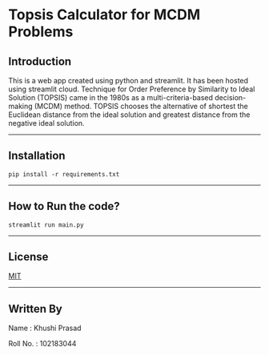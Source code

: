 # Topsis Calculator for MCDM Problems

## Introduction
This is a web app created using python and streamlit.
It has been hosted using streamlit cloud.
Technique for Order Preference by Similarity to Ideal Solution (TOPSIS) came in 
the 1980s as a multi-criteria-based decision-making (MCDM) method. 
TOPSIS chooses the alternative of shortest the Euclidean distance from the ideal 
solution and greatest distance from the negative ideal solution.

___

## Installation
``` pip install -r requirements.txt ```

___

## How to Run the code?
``` streamlit run main.py ```
___

## License
[MIT](https://choosealicense.com/licenses/mit/)

___

## Written By
Name : Khushi Prasad

Roll No. : 102183044
